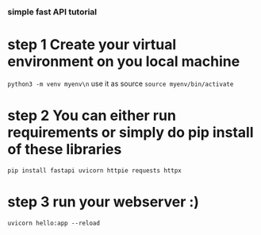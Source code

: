 ### simple fast API tutorial

# step 1 Create your virtual environment on you local machine 
`python3 -m venv myenv\n`
use it as source 
`source myenv/bin/activate`


# step 2 You can either run requirements or simply do pip install  of these libraries

`pip install fastapi uvicorn httpie requests httpx`
# step 3 run  your webserver :)

`uvicorn hello:app --reload`
